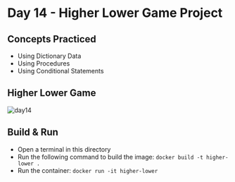 # Day 14 - Higher Lower Game Project
## Concepts Practiced
- Using Dictionary Data
- Using Procedures
- Using Conditional Statements
## Higher Lower Game
![day14](https://github.com/jolynutella/100-days-of-Python-and-Docker/assets/49729426/758d3dd1-099d-4b0f-adb2-ba679095ee41)
## Build & Run 
- Open a terminal in this directory
- Run the following command to build the image:
```docker build -t higher-lower .```
- Run the container:
```docker run -it higher-lower```
